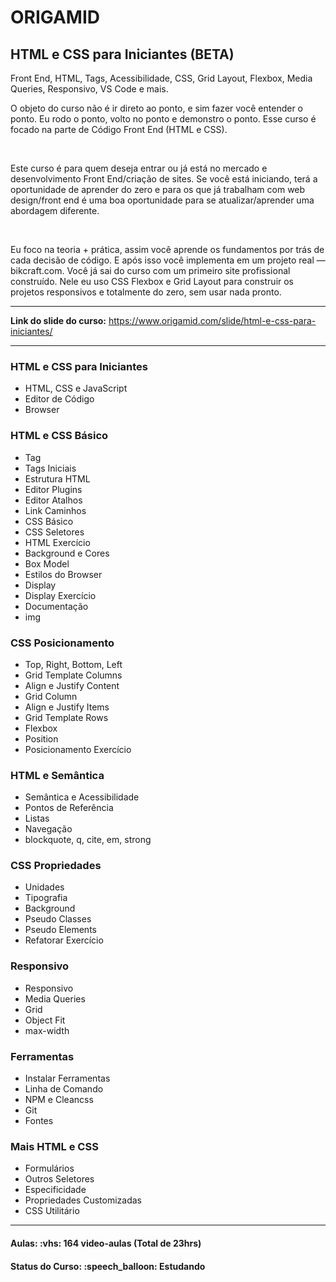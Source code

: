 <h1>ORIGAMID</h1>
<h2>HTML e CSS para Iniciantes (BETA)</h2>

<p>
  Front End, HTML, Tags, Acessibilidade, CSS, Grid Layout, Flexbox, Media Queries, Responsivo, VS Code e mais.

  <br>

  O objeto do curso não é ir direto ao ponto, e sim fazer você entender o ponto. Eu rodo o ponto, volto no ponto e demonstro o ponto. Esse curso é focado na parte de Código Front End (HTML e CSS).

  <br>

  Este curso é para quem deseja entrar ou já está no mercado e desenvolvimento Front End/criação de sites. Se você está iniciando, terá a oportunidade de aprender do zero e para os que já trabalham com web design/front end é uma boa oportunidade para se atualizar/aprender uma abordagem diferente.

  <br>
  
  Eu foco na teoria + prática, assim você aprende os fundamentos por trás de cada decisão de código. E após isso você implementa em um projeto real — bikcraft.com. Você já sai do curso com um primeiro site profissional construído. Nele eu uso CSS Flexbox e Grid Layout para construir os projetos responsivos e totalmente do zero, sem usar nada pronto.
</p>

<hr>

<strong>Link do slide do curso:</strong> <a href="https://www.origamid.com/slide/html-e-css-para-iniciantes/">https://www.origamid.com/slide/html-e-css-para-iniciantes/</a>

<hr>

<h3>HTML e CSS para Iniciantes</h3>
<ul>
  <li>HTML, CSS e JavaScript</li>
  <li>Editor de Código</li>
  <li>Browser</li>
</ul>

<h3>HTML e CSS Básico</h3>
<ul>
  <li>Tag</li>
  <li>Tags Iniciais</li>
  <li>Estrutura HTML</li>
  <li>Editor Plugins</li>
  <li>Editor Atalhos</li>
  <li>Link Caminhos</li>
  <li>CSS Básico</li>
  <li>CSS Seletores</li>
  <li>HTML Exercício</li>
  <li>Background e Cores</li>
  <li>Box Model</li>
  <li>Estilos do Browser</li>
  <li>Display</li>
  <li>Display Exercício</li>
  <li>Documentação</li>
  <li>img</li>
</ul>

<h3>CSS Posicionamento</h3>
<ul>
  <li>Top, Right, Bottom, Left</li>
  <li>Grid Template Columns</li>
  <li>Align e Justify Content</li>
  <li>Grid Column</li>
  <li>Align e Justify Items</li>
  <li>Grid Template Rows</li>
  <li>Flexbox</li>
  <li>Position</li>
  <li>Posicionamento Exercício</li>
</ul>

<h3>HTML e Semântica</h3>
<ul>
  <li>Semântica e Acessibilidade</li>
  <li>Pontos de Referência</li>
  <li>Listas</li>
  <li>Navegação</li>
  <li>blockquote, q, cite, em, strong</li>
</ul>

<h3>CSS Propriedades</h3>
<ul>
  <li>Unidades</li>
  <li>Tipografia</li>
  <li>Background</li>
  <li>Pseudo Classes</li>
  <li>Pseudo Elements</li>
  <li>Refatorar Exercício</li>
</ul>

<h3>Responsivo</h3>
<ul>
  <li>Responsivo</li>
  <li>Media Queries</li>
  <li>Grid</li>
  <li>Object Fit</li>
  <li>max-width</li>
</ul>

<h3>Ferramentas</h3>
<ul>
  <li>Instalar Ferramentas</li>
  <li>Linha de Comando</li>
  <li>NPM e Cleancss</li>
  <li>Git</li>
  <li>Fontes</li>
</ul>

<h3>Mais HTML e CSS</h3>
<ul>
  <li>Formulários</li>
  <li>Outros Seletores</li>
  <li>Especificidade</li>
  <li>Propriedades Customizadas</li>
  <li>CSS Utilitário</li>
</ul>

<hr>

<h4><b>Aulas:</b> :vhs: 164 video-aulas (Total de 23hrs)</h4>
<h4><b>Status do Curso:</b> :speech_balloon: Estudando</h4>
